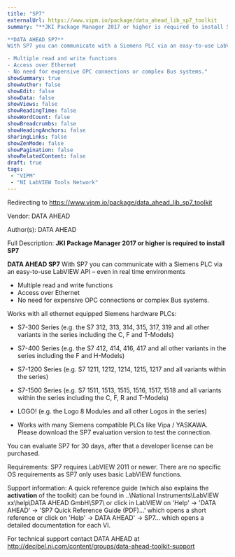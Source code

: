 ```yaml
---
title: "SP7"
externalUrl: https://www.vipm.io/package/data_ahead_lib_sp7_toolkit
summary: "**JKI Package Manager 2017 or higher is required to install SP7**

**DATA AHEAD SP7**
With SP7 you can communicate with a Siemens PLC via an easy-to-use LabVIEW API – even in real time environments

- Multiple read and write functions 
- Access over Ethernet 
- No need for expensive OPC connections or complex Bus systems."
showSummary: true
showAuthor: false
showEdit: false
showData: false
showViews: false
showReadingTime: false
showWordCount: false
showBreadcrumbs: false
showHeadingAnchors: false
sharingLinks: false
showZenMode: false
showPagination: false
showRelatedContent: false
draft: true
tags:
 - "VIPM"
 - "NI LabVIEW Tools Network"
---
```


Redirecting to https://www.vipm.io/package/data_ahead_lib_sp7_toolkit

Vendor: DATA AHEAD

Author(s): DATA AHEAD
 
Full Description:
**JKI Package Manager 2017 or higher is required to install SP7**

**DATA AHEAD SP7**
With SP7 you can communicate with a Siemens PLC via an easy-to-use LabVIEW API – even in real time environments

- Multiple read and write functions 
- Access over Ethernet 
- No need for expensive OPC connections or complex Bus systems. 

Works with all ethernet equipped Siemens hardware PLCs: 
- S7-300 Series (e.g. the S7 312, 313, 314, 315, 317, 319 and all other variants in the series including the C, F and T-Models) 
- S7-400 Series (e.g. the S7 412, 414, 416, 417 and all other variants in the series including the F and H-Models) 
- S7-1200 Series (e.g. S7 1211, 1212, 1214, 1215, 1217 and all variants within the series) 
- S7-1500 Series (e.g. S7 1511, 1513, 1515, 1516, 1517, 1518 and all variants within the series including the C, F, R and T-Models) 
- LOGO! (e.g. the Logo 8 Modules and all other Logos in the series) 

- Works with many Siemens compatible PLCs like Vipa / YASKAWA. Please download the SP7 evaluation version to test the connection. 

You can evaluate SP7 for 30 days, after that a developer license can be purchased. 

Requirements:
SP7 requires LabVIEW 2011 or newer.
There are no specific OS requirements as SP7 only uses basic LabVIEW functions.

Support information:
A quick reference guide (which also explains the **activation** of the toolkit) can be found in ..\\National Instruments\\LabVIEW xx\\help\\DATA AHEAD GmbH\\SP7\\
or click in LabVIEW on 'Help' -> 'DATA AHEAD' -> 'SP7 Quick Reference Guide (PDF)...' which opens a short reference or click on 'Help' -> DATA AHEAD' -> SP7... which opens a detailed documentation for each VI.

For technical support contact DATA AHEAD at http://decibel.ni.com/content/groups/data-ahead-toolkit-support